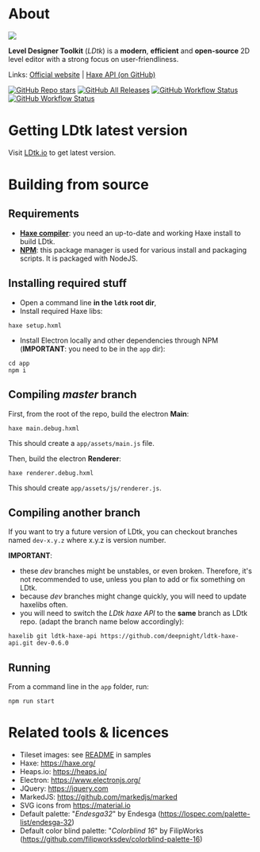# About

![](https://github.com/deepnight/ldtk/blob/master/app/assets/img/LDtk.svg)

**Level Designer Toolkit** (*LDtk*) is a **modern**, **efficient** and **open-source** 2D level editor with a strong focus on user-friendliness.

Links: [Official website](https://ldtk.io/) | [Haxe API (on GitHub)](https://github.com/deepnight/ldtk-haxe-api)

[![GitHub Repo stars](https://img.shields.io/github/stars/deepnight/ldtk?color=%23dca&label=%E2%AD%90)](https://github.com/deepnight/ldtk)
[![GitHub All Releases](https://img.shields.io/github/downloads/deepnight/ldtk/total?color=%2389b&label=Downloads)](https://github.com/deepnight/ldtk/releases/latest)
[![GitHub Workflow Status](https://img.shields.io/github/workflow/status/deepnight/ldtk/test-windows?label=LDtk%20build)](https://github.com/deepnight/ldtk/actions/workflows/test-windows.yml)
[![GitHub Workflow Status](https://img.shields.io/github/workflow/status/deepnight/ldtk-haxe-api/Unit%20tests?label=Haxe%20API%20tests)](https://github.com/deepnight/ldtk-haxe-api/actions/workflows/unitTests.yml)

# Getting LDtk latest version

Visit [LDtk.io](https://ldtk.io) to get latest version.

# Building from source

## Requirements

 - **[Haxe compiler](https://haxe.org)**: you need an up-to-date and working Haxe install  to build LDtk.
 - **[NPM](https://nodejs.org/en/download/)**: this package manager is used for various install and packaging scripts. It is packaged with NodeJS.

## Installing required stuff

 - Open a command line **in the `ldtk` root dir**,
 - Install required Haxe libs:
 ```
 haxe setup.hxml
 ```
 - Install Electron locally and other dependencies through NPM (**IMPORTANT**: you need to be in the `app` dir):
 ```
 cd app
 npm i
 ```

## Compiling *master* branch

First, from the root of the repo, build the electron **Main**:

```
haxe main.debug.hxml
```

This should create a `app/assets/main.js` file.

Then, build the electron **Renderer**:

```
haxe renderer.debug.hxml
```

This should create `app/assets/js/renderer.js`.

## Compiling another branch

If you want to try a future version of LDtk, you can checkout branches named `dev-x.y.z` where x.y.z is version number.

**IMPORTANT**:
 - these *dev* branches might be unstables, or even broken. Therefore, it's not recommended to use, unless you plan to add or fix something on LDtk.
 - because *dev* branches might change quickly, you will need to update haxelibs often.
 - you will need to switch the *LDtk haxe API* to the **same** branch as LDtk repo. (adapt the branch name below accordingly):

```
haxelib git ldtk-haxe-api https://github.com/deepnight/ldtk-haxe-api.git dev-0.6.0
```

## Running

From a command line in the `app` folder, run:

```
npm run start
```

# Related tools & licences

 - Tileset images: see [README](app/extraFiles/samples/README.md) in samples
 - Haxe: https://haxe.org/
 - Heaps.io: https://heaps.io/
 - Electron: https://www.electronjs.org/
 - JQuery: https://jquery.com
 - MarkedJS: https://github.com/markedjs/marked
 - SVG icons from https://material.io
 - Default palette: "*Endesga32*" by Endesga (https://lospec.com/palette-list/endesga-32)
 - Default color blind palette: "*Colorblind 16*" by FilipWorks (https://github.com/filipworksdev/colorblind-palette-16)
